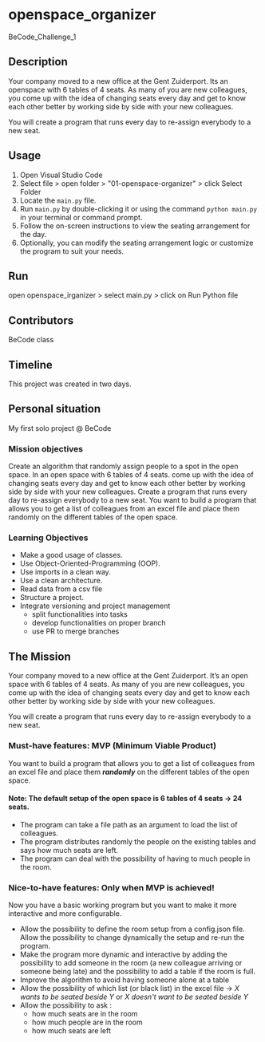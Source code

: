 # openspace_organizer
BeCode_Challenge_1

## Description
Your company moved to a new office at the Gent Zuiderport. Its an openspace with 6 tables of 4 seats. 
As many of you are new colleagues, you come up with the idea of changing seats every day and get to know each other better by working side by side with your new colleagues.

You will create a program that runs every day to re-assign everybody to a new seat.

## Usage

1. Open Visual Studio Code
2. Select file > open folder > "01-openspace-organizer" > click Select Folder
3. Locate the `main.py` file.
3. Run `main.py` by double-clicking it or using the command `python main.py` in your terminal or command prompt.
4. Follow the on-screen instructions to view the seating arrangement for the day.
5. Optionally, you can modify the seating arrangement logic or customize the program to suit your needs.

## Run
open openspace_irganizer  > select main.py > click on Run Python file

## Contributors
BeCode class 

## Timeline
This project was created in two days. 

## Personal situation
My first solo project @ BeCode 

### Mission objectives

Create an algorithm that randomly assign people to a spot in the open space.
In an open space with 6 tables of 4 seats. come up with the idea of changing seats every day and get to know each other better by working side by side with your new colleagues.
Create a program that runs every day to re-assign everybody to a new seat.
You want to build a program that allows you to get a list of colleagues from an excel file and place them randomly on the different tables of the open space.


### Learning Objectives

- Make a good usage of classes.
- Use Object-Oriented-Programming (OOP).
- Use imports in a clean way.
- Use a clean architecture.
- Read data from a csv file
- Structure a project.
- Integrate versioning and project management
  - split functionalities into tasks
  - develop functionalities on proper branch
  - use PR to merge branches

## The Mission

Your company moved to a new office at the Gent Zuiderport. It’s an open space with 6 tables of 4 seats. 
As many of you are new colleagues, you come up with the idea of changing seats every day and get to know each other better by working side by side with your new colleagues.

You will create a program that runs every day to re-assign everybody to a new seat. 

### Must-have features: MVP (Minimum Viable Product)

You want to build a program that allows you to get a list of colleagues from an excel file and place them ***randomly*** on the different tables of the open space.

#### Note: The default setup of the open space is 6 tables of 4 seats → 24 seats. ####

- The program can take a file path as an argument to load the list of colleagues. 
- The program distributes randomly the people on the existing tables and says how much seats are left.
- The program can deal with the possibility of having to much people in the room.

### Nice-to-have features: Only when MVP is achieved!

Now you have a basic working program but you want to make it more interactive and more configurable.

- Allow the possibility to define the room setup from a config.json file. Allow the possibility to change dynamically the setup and re-run the program.
- Make the program more dynamic and interactive by adding the possibility to add someone in the room (a new colleague arriving or someone being late) and the possibility to add a table if the room is full.
- Improve the algorithm to avoid having someone alone at a table
- Allow the possibility of which list (or black list) in the excel file → _X wants to be seated beside Y_ or _X doesn't want to be seated beside Y_
- Allow the possibility to ask : 
  - how much seats are in the room
  - how much people are in the room
  - how much seats are left
